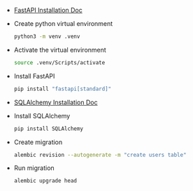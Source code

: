 - [FastAPI Installation Doc](https://fastapi.tiangolo.com/#installation)

- Create python virtual environment

    ```bash
    python3 -m venv .venv
    ```

- Activate the virtual environment

    ```bash
    source .venv/Scripts/activate
    ```

- Install FastAPI

    ```bash
    pip install "fastapi[standard]"
    ```

- [SQLAlchemy Installation Doc](https://docs.sqlalchemy.org/en/20/intro.html#installation)

- Install SQLAlchemy

    ```bash
    pip install SQLAlchemy
    ```

- Create migration

    ```bash
    alembic revision --autogenerate -m "create users table"
    ```

- Run migration

    ```bash
    alembic upgrade head
    ```
